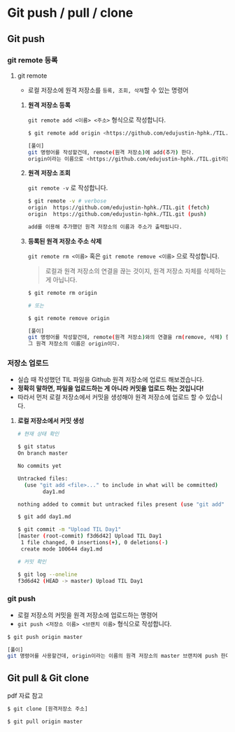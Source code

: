 # Git push / pull / clone 

## Git push 

### git remote 등록

1. git remote

   - 로컬 저장소에 원격 저장소를 `등록, 조회, 삭제`할 수 있는 명령어

   1. **원격 저장소 등록**

      `git remote add <이름> <주소>` 형식으로 작성합니다.

      ```bash
      $ git remote add origin <https://github.com/edujustin-hphk./TIL.git>
      
      [풀이]
      git 명령어를 작성할건데, remote(원격 저장소)에 add(추가) 한다.
      origin이라는 이름으로 <https://github.com/edujustin-hphk./TIL.git라는> 주소의 원격 저장소를
      ```

   2. **원격 저장소 조회**

      `git remote -v` 로 작성합니다.

      ```bash
      $ git remote -v # verbose
      origin  https://github.com/edujustin-hphk./TIL.git (fetch)
      origin  https://github.com/edujustin-hphk./TIL.git (push)
      
      add를 이용해 추가했던 원격 저장소의 이름과 주소가 출력됩니다.
      ```

   3. **등록된 원격 저장소 주소 삭제**

      `git remote rm <이름>` 혹은 `git remote remove <이름>` 으로 작성합니다.

      > 로컬과 원격 저장소의 연결을 끊는 것이지, 원격 저장소 자체를 삭제하는 게 아닙니다.

      ```bash
      $ git remote rm origin
      
      # 또는
      
      $ git remote remove origin
      
      [풀이]
      git 명령어를 작성할건데, remote(원격 저장소)와의 연결을 rm(remove, 삭제) 한다.
      그 원격 저장소의 이름은 origin이다.
      ```



### 저장소 업로드

- 실습 때 작성했던 TIL 파일을 Github 원격 저장소에 업로드 해보겠습니다.
- **정확히 말하면, 파일을 업로드하는 게 아니라 커밋을 업로드 하는 것입니다!**
- 따라서 먼저 로컬 저장소에서 커밋을 생성해야 원격 저장소에 업로드 할 수 있습니다.

1. **로컬 저장소에서 커밋 생성**

   ```bash
   # 현재 상태 확인
   
   $ git status
   On branch master
   
   No commits yet
   
   Untracked files:
     (use "git add <file>..." to include in what will be committed)
           day1.md
   
   nothing added to commit but untracked files present (use "git add" to track)
   ```

   ```bash
   $ git add day1.md
   ```

   ```bash
   $ git commit -m "Upload TIL Day1"
   [master (root-commit) f3d6d42] Upload TIL Day1
    1 file changed, 0 insertions(+), 0 deletions(-)
    create mode 100644 day1.md
   ```

   ```bash
   # 커밋 확인
   
   $ git log --oneline
   f3d6d42 (HEAD -> master) Upload TIL Day1
   ```







### git push

- 로컬 저장소의 커밋을 원격 저장소에 업로드하는 명령어
- `git push <저장소 이름> <브랜치 이름>` 형식으로 작성합니다.

```bash
$ git push origin master

[풀이]
git 명령어를 사용할건데, origin이라는 이름의 원격 저장소의 master 브랜치에 push 한다.
```



## Git pull & Git clone

pdf 자료 참고

```bash
$ git clone [원격저장소 주소]

$ git pull origin master
```

